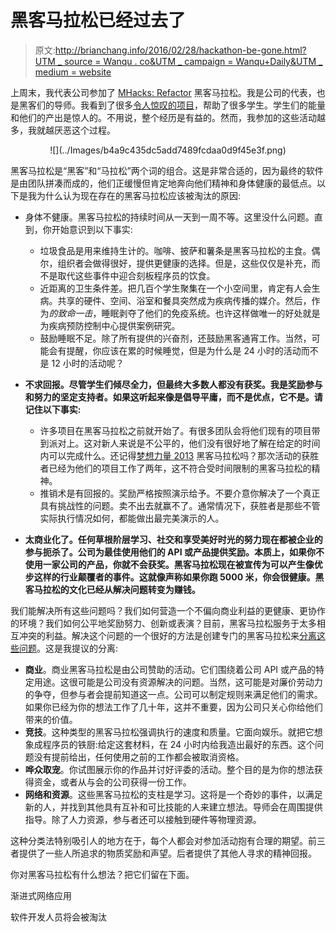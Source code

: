 # 黑客马拉松已经过去了

> 原文:[http://brianchang.info/2016/02/28/hackathon-be-gone.html?UTM _ source = Wanqu . co&UTM _ campaign = Wanqu+Daily&UTM _ medium = website](http://brianchang.info/2016/02/28/hackathon-be-gone.html?utm_source=wanqu.co&utm_campaign=Wanqu+Daily&utm_medium=website)

上周末，我代表公司参加了 [MHacks: Refactor](http://mhacks.org/) 黑客马拉松。我是公司的代表，也是黑客们的导师。我看到了很多[令人惊叹的项目](http://nealrs.github.io/mhacks_refactor_expo/)，帮助了很多学生。学生们的能量和他们的产出是惊人的。不用说，整个经历是有益的。然而，我参加的这些活动越多，我就越厌恶这个过程。

<center>![](../Images/b4a9c435dc5add7489fcdaa0d9f45e3f.png)</center>

黑客马拉松是“黑客”和“马拉松”两个词的组合。这是非常合适的，因为最终的软件是由团队拼凑而成的，他们正缓慢但肯定地奔向他们精神和身体健康的最低点。以下是我为什么认为现在存在的黑客马拉松应该被淘汰的原因:

*   身体不健康。黑客马拉松的持续时间从一天到一周不等。这里没什么问题。直到，你开始意识到以下事实:

    *   垃圾食品是用来维持生计的。咖啡、披萨和薯条是黑客马拉松的主食。偶尔，组织者会做得很好，提供更健康的选择。但是，这些仅仅是补充，而不是取代这些事件中迎合刻板程序员的饮食。
    *   近距离的卫生条件差。把几百个学生聚集在一个小空间里，肯定有人会生病。共享的硬件、空间、浴室和餐具突然成为疾病传播的媒介。然后，作为*的致命一击*，睡眠剥夺了他们的免疫系统。也许这样做唯一的好处就是为疾病预防控制中心提供案例研究。
    *   鼓励睡眠不足。除了所有提供的兴奋剂，还鼓励黑客通宵工作。当然，可能会有提醒，你应该在累的时候睡觉，但是为什么是 24 小时的活动而不是 12 小时的活动呢？
*   **不求回报。尽管学生们倾尽全力，但最终大多数人都没有获奖。我是奖励参与和努力的坚定支持者。如果这听起来像是倡导平庸，而不是优点，它不是。请记住以下事实:**

    *   许多项目在黑客马拉松之前就开始了。有很多团队会将他们现有的项目带到派对上。这对新人来说是不公平的，他们没有很好地了解在给定的时间内可以完成什么。还记得[梦想力量 2013](http://valleywag.gawker.com/the-biggest-hackathon-prize-in-history-was-won-by-che-1469710101) 黑客马拉松吗？那次活动的获胜者已经为他们的项目工作了两年，这不符合受时间限制的黑客马拉松的精神。
    *   推销术是有回报的。奖励严格按照演示给予。不要介意你解决了一个真正具有挑战性的问题。卖不出去就赢不了。通常情况下，获胜者是那些不管实际执行情况如何，都能做出最完美演示的人。
*   **太商业化了。任何草根阶层学习、社交和享受美好时光的努力现在都被企业的参与扼杀了。公司为最佳使用他们的 API 或产品提供奖励。本质上，如果你不使用一家公司的产品，你就不会获奖。黑客马拉松现在被宣传为可以产生像优步这样的行业颠覆者的事件。这就像声称如果你跑 5000 米，你会很健康。黑客马拉松的文化已经从解决问题转变为赚钱。**

我们能解决所有这些问题吗？我们如何营造一个不偏向商业利益的更健康、更协作的环境？我们如何公平地奖励努力、创新或表演？目前，黑客马拉松服务于太多相互冲突的利益。解决这个问题的一个很好的方法是创建专门的黑客马拉松来[分离这些问题](https://en.wikipedia.org/wiki/Separation_of_concerns)。这是我提议的分离:

*   **商业**。商业黑客马拉松是由公司赞助的活动。它们围绕着公司 API 或产品的特定用途。这很可能是公司没有资源解决的问题。当然，这可能是对廉价劳动力的争夺，但参与者会提前知道这一点。公司可以制定规则来满足他们的需求。如果你已经为你的想法工作了几十年，这并不重要，因为公司只关心你给他们带来的价值。
*   **竞技**。这种类型的黑客马拉松强调执行的速度和质量。它面向娱乐。就把它想象成程序员的铁厨:给定这套材料，在 24 小时内给我造出最好的东西。这个问题没有提前给出，任何使用之前的工作都会被取消资格。
*   **哗众取宠**。你试图展示你的作品并讨好评委的活动。整个目的是为你的想法获得资金，或者从与会的公司获得一份工作。
*   **网络和资源**。这些黑客马拉松的支柱是学习。这将是一个奇妙的事件，以满足新的人，并找到其他具有互补和可比技能的人来建立想法。导师会在周围提供指导。除了人力资源，参与者还可以接触到硬件等物理资源。

这种分类法特别吸引人的地方在于，每个人都会对参加活动抱有合理的期望。前三者提供了一些人所追求的物质奖励和声望。后者提供了其他人寻求的精神回报。

你对黑客马拉松有什么想法？把它们留在下面。

渐进式网络应用

软件开发人员将会被淘汰

​